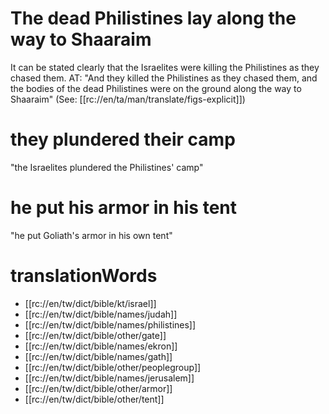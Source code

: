 # The dead Philistines lay along the way to Shaaraim

It can be stated clearly that the Israelites were killing the Philistines as they chased them. AT: "And they killed the Philistines as they chased them, and the bodies of the dead Philistines were on the ground along the way to Shaaraim" (See: [[rc://en/ta/man/translate/figs-explicit]])

# they plundered their camp

"the Israelites plundered the Philistines' camp"

# he put his armor in his tent

"he put Goliath's armor in his own tent"

# translationWords

* [[rc://en/tw/dict/bible/kt/israel]]
* [[rc://en/tw/dict/bible/names/judah]]
* [[rc://en/tw/dict/bible/names/philistines]]
* [[rc://en/tw/dict/bible/other/gate]]
* [[rc://en/tw/dict/bible/names/ekron]]
* [[rc://en/tw/dict/bible/names/gath]]
* [[rc://en/tw/dict/bible/other/peoplegroup]]
* [[rc://en/tw/dict/bible/names/jerusalem]]
* [[rc://en/tw/dict/bible/other/armor]]
* [[rc://en/tw/dict/bible/other/tent]]